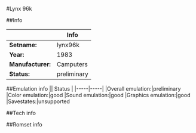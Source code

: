 #Lynx 96k

##Info

||Info|
|-----|-----|
|**Setname:**|lynx96k
|**Year:**|1983
|**Manufacturer:**|Camputers
|**Status:**|preliminary

##Emulation info
|| Status |
|-----|-----|
|Overall emulation:|preliminary
|Color emulation:|good
|Sound emulation:|good
|Graphics emulation:|good
|Savestates:|unsupported

##Tech info

##Romset info

<!--- START OF EDITED COMMENT DO NOT TOUCH TEXT ABOVE-->
